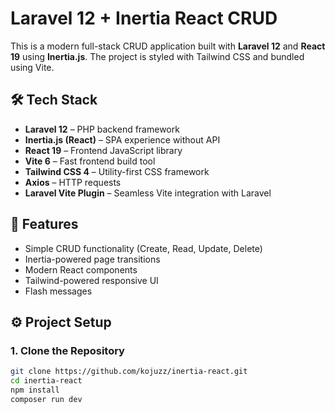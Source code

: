# Laravel 12 + Inertia React CRUD

This is a modern full-stack CRUD application built with **Laravel 12** and **React 19** using **Inertia.js**. The project is styled with Tailwind CSS and bundled using Vite.

## 🛠️ Tech Stack

- **Laravel 12** – PHP backend framework
- **Inertia.js (React)** – SPA experience without API
- **React 19** – Frontend JavaScript library
- **Vite 6** – Fast frontend build tool
- **Tailwind CSS 4** – Utility-first CSS framework
- **Axios** – HTTP requests
- **Laravel Vite Plugin** – Seamless Vite integration with Laravel

## 🚀 Features

- Simple CRUD functionality (Create, Read, Update, Delete)
- Inertia-powered page transitions
- Modern React components
- Tailwind-powered responsive UI
- Flash messages

## ⚙️ Project Setup

### 1. Clone the Repository

```bash
git clone https://github.com/kojuzz/inertia-react.git
cd inertia-react
npm install
composer run dev